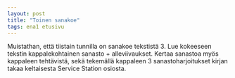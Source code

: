 ```yaml
---
layout: post
title: "Toinen sanakoe"
tags: ena1 etusivu
---
```


Muistathan, että tiistain tunnilla on sanakoe tekstistä 3. Lue kokeeseen tekstin kappalekohtainen sanasto + alleviivaukset. Kertaa sanastoa myös kappaleen tehtävistä, sekä tekemällä kappaleen 3 sanastoharjoitukset kirjan takaa keltaisesta Service Station osiosta. 